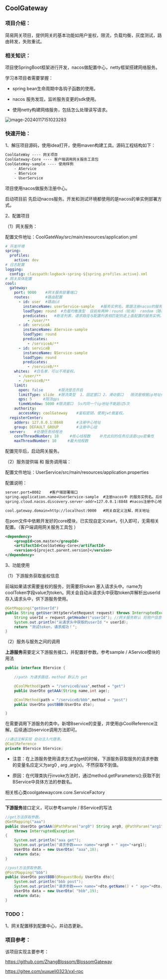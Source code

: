 ## CoolGateway

### 项目介绍：

简易网关项目，提供网关的基本功能如用户鉴权，限流，负载均衡，灰度测试，路由转发，失败重试。

### 相关知识：

项目使SpringBoot框架进行开发，nacos做配置中心，netty框架搭建网络服务。

学习本项目者需要掌握：

- spring bean生命周期中各钩子函数的使用。

- nacos 服务发现，监听服务变更的sdk使用。

- 使用netty构建网络服务，包括怎么处理读写请求。

![image-20240117151023283](C:\Users\nn\AppData\Roaming\Typora\typora-user-images\image-20240117151023283.png)

### 快速开始：

1、解压项目源码，使用idea打开，使用maven构建工具。源码工程结构如下：

```xml
CoolGateWay ---- 网关项目
CoolGateway-Core ---- 客户端调用网关服务工具包   
CoolGateWay-sample ---- 使用样例
	- AService
	- BService
	- UserService
```

项目使用nacos做服务注册中心。

启动项目前 先启动nacos服务。开发和测试环境都使用的是nacos的单实例部署方式。

2、配置项目

（1）网关服务：

配置文件地址：CoolGateWay/src/main/resources/application.yml

```yml
# 开发环境
spring:
  profiles:
    active: dev
# 日志配置
logging:
  config: classpath:logback-spring-${spring.profiles.active}.xml
# 网关具体配置
cool:
  gateway:
    port: 9000    #网关服务部署端口
    routes:       #路由配置
      - id: user  #路由id
        instanceName: userService-sample   #服务实例名，需跟注册nacos的服务实例名一样
        loadType: round  #负载均衡类型  目前有两种：round（轮询） random（随机）
        predicates:   #断言列表，请求路径与配置列表相匹配则走上面配置的服务实例。
          - /user/** 
      - id: serviceA
        instanceName: AService-sample
        loadType: round
        predicates:
          - /serviceA/**
      - id: serviceB
        instanceName: BService-sample
        loadType: round
        predicates:
          - /serviceB/**
    whites:  #白名单，可以不用鉴权。
      - /user/**
      - /serviceB/**
    limit:   
      open: false       #限流是否开启
      limitType: slide  #限流类型  1、固定窗口 2、滑动窗口   限流是根据ip地址做限流
      qps: 5     #限流qps
      timeWindow: 5000 #限流窗口  5s内同一个ip地址不能超过5次
    authority:
      accessKey: coolGateway    #鉴权密钥，使用jwt做鉴权。
  registerCenter:
    adders: 127.0.0.1:8848      #注册中心地址
    group: DEFAULT_GROUP        #注册中心组
  server:    #处理任务线程池
    coreThreadNumber: 10     #核心线程数    补充此刻的任务应该是cpu密集性
    maxThreadNumber: 10     #最大线程数
```

配置完毕后，启动网关服务。

（2）服务提供端 和 服务调用端：

配置文件地址：UserService/src/main/resources/application.properties

配置说明：

```xml
server.port=8082	#客户端部署端口
spring.application.name=UserService-sample	#注册nacos中 的服务实例名。后续需要填如网关的配置中心
spring.cloud.nacos.discovery.server-addr=127.0.0.1:8848	#nacos注册中心地址

cool.gateway.domain=http://localhost:9000	#网关自定义注解，网关地址
```

在pom文件中依赖开发好的core模块，已实现自定义start，引入即可，无需相关配置。（客户端调用网关服务工具包 ）

```xml
<dependency>
    <groupId>com.master</groupId>
    <artifactId>CoolGateWay-Core</artifactId>
    <version>${project.parent.version}</version>
</dependency>
```

3、功能使用

（1）下游服务获取鉴权信息

前端如果请求需要鉴权的服务，则需要将token 塞入请求头中。name为coolToken字段value为token。网关会自动从请求头中获取token并解析出userId存入请求头中，供下游服务使用。

```java
@GetMapping("getUserId")
public String getUser(HttpServletRequest request) throws InterruptedException {
    String userId = request.getHeader("userId"); //网关服务默认 将用户信息存入请求头中 key为userId
    System.out.println("从请求头中获取的userId "+ userId);
    return "测试token，请求成功！";
}
```

（2）服务与服务之间的调用

**上游服务**需要定义下游服务接口，并配置好参数。参考sample / AService模块的用法

```java
public interface BService {
    
    //path 为请求路径，method 默认为 get

    @CoolMethod(path = "/serviceB/aaa",method = "get")
    public UserDto getAAA(String name,int age);

    @CoolMethod(path = "/serviceB/bbb",method = "post")
    public UserDto postBBB(UserDto dto);

}
```

在需要调用下游服务的类中。新增Bservice的变量，并使用@CoolReference注解。后续通过bservice调用方法即可。

```java
//通过注解实现 自动注入代理类。
@CoolReference
private BService bService;
```

- 注意：在上游服务使用请求方式为get的时候，下游服务获取服务的请求参数的变量名应定义为arg0 , arg ,arg(x)。不然获取不到值。

- 原因：在代理类执行invoke方法时，通过method.getParameters();获取不到BService中具体方法的参数名。

相关核心类coolgatewaycore.core.ServiceFactory

--------------------------------------------------------------------

**下游服务**接口定义，可以参考sample / BService的写法

```java
//get方法获取参数。
@GetMapping("aaa")
public UserDto getAAA(@PathParam("arg0") String arg0, @PathParam("arg1")String arg1) 
    throws InterruptedException 
{
    System.out.println("aaa get");
    System.out.println("请求参数===> name="+arg0 + " age="+arg1);
    UserDto data = new UserDto( "aaa",18);
    return data;
}
```

```java
//post方法获取参数。
@PostMapping("bbb")
public UserDto postBBB(@RequestBody UserDto dto){
    System.out.println("bbb post");
    System.out.println("请求参数===> name="+dto.getName() + " age="+dto.getAge());
    UserDto data = new UserDto( "bbb",19);
    return data;
}
```

### TODO：

1、网关配置移到配置中心，并动态更新。

### 项目参考：

该项目实现主要参考：

https://github.com/ZhangBlossom/BlossomGateway

https://gitee.com/xuxueli0323/xxl-rpc